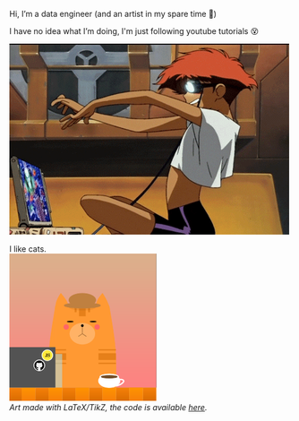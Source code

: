 Hi, I’m a data engineer (and an artist in my spare time 🌈)  

I have no idea what I’m doing, I'm just following youtube tutorials 😵  

![](/img/ed_cowboy-bebop.gif)

I like cats.  
![](/img/dev-cat.PNG)  
_Art made with LaTeX/TikZ, the code is available [here](/src/dev_cat.tex)._

<!--
**jessmitiko/jessmitiko** is a ✨ _special_ ✨ repository because its `README.md` (this file) appears on your GitHub profile.

Here are some ideas to get you started:

- 🔭 I’m currently working on ...
- 🌱 I’m currently learning ...
- 👯 I’m looking to collaborate on ...
- 🤔 I’m looking for help with ...
- 💬 Ask me about ...
- 📫 How to reach me: ...
- 😄 Pronouns: ...
- ⚡ Fun fact: ...
-->
